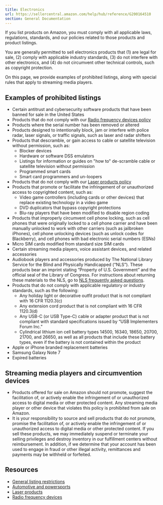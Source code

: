 ```yaml
---
title: Electronics
url: https://sellercentral.amazon.com/help/hub/reference/G200164510
section: General Documentation
---
```


If you list products on Amazon, you must comply with all applicable laws,
regulations, standards, and our policies related to those products and product
listings.

You are generally permitted to sell electronics products that (1) are legal
for sale, (2) comply with applicable industry standards, (3) do not interfere
with other electronics, and (4) do not circumvent other technical controls,
such as copyright protection.

On this page, we provide examples of prohibited listings, along with special
rules that apply to streaming media players.

##  Examples of prohibited listings

  * Certain antitrust and cybersecurity software products that have been banned for sale in the United States
  * Products that do not comply with our [Radio frequency devices policy](/gp/help/external/HXJGN6T5K8HGGWW)
  * Products where the serial number has been removed or altered
  * Products designed to intentionally block, jam or interfere with police radar, laser signals, or traffic signals, such as laser and radar shifters
  * Products that descramble, or gain access to cable or satellite television without permission, such as:
    * Blocker devices
    * Hardware or software DSS emulators
    * Listings for information or guides on "how to" de-scramble cable or satellite television without permission
    * Programmed smart cards
    * Smart card programmers and un-loopers
  * Products that do not comply with our [Laser products policy](/gp/help/external/G201689020)
  * Products that promote or facilitate the infringement of or unauthorized access to copyrighted content, such as:
    * Video game controllers (including cards or other devices) that replace existing technology in a video game
    * DVD duplicators that bypass copyright protections
    * Blu-ray players that have been modified to disable region coding
  * Products that improperly circumvent cell phone locking, such as cell phones that were originally locked to a cell phone carrier and have been manually unlocked to work with other carriers (such as jailbroken iPhones), cell phone unlocking devices (such as unlock codes for Blackberry), and cell phones with bad electronic serial numbers (ESNs)
  * Micro SIM cards modified from standard size SIM cards
  * Certain streaming media players, voice assistant devices, and related accessories
  * Audiobook players and accessories produced by The National Library Service for the Blind and Physically Handicapped (“NLS”). These products bear an imprint stating “Property of U.S. Government” and the official seal of the Library of Congress. For instructions about returning these materials to the NLS, go to [NLS frequently asked questions](https://www.loc.gov/nls/about/faq/#q10\)).
  * Products that do not comply with applicable regulatory or industry standards, such as the following:
    * Any holiday light or decorative outfit product that is not compliant with 16 CFR 1120.3(c)
    * Any extension cord product that is not compliant with 16 CFR 1120.3(d)
    * Any USB-C (or USB Type-C) cable or adapter product that is not compliant with standard specifications issued by “USB Implementers Forum Inc.”
    * Cylindrical lithium ion cell battery types 14500, 16340, 18650, 20700, 21700, and 26650, as well as all products that include these battery types, even if the battery is not contained within the product
  * Apple or iPhone branded replacement batteries 
  * Samsung Galaxy Note 7
  * Expired batteries

##  Streaming media players and circumvention devices

  * Products offered for sale on Amazon should not promote, suggest the facilitation of, or actively enable the infringement of or unauthorized access to digital media or other protected content. Any streaming media player or other device that violates this policy is prohibited from sale on Amazon.
  * It is your responsibility to source and sell products that do not promote, promise the facilitation of, or actively enable the infringement of or unauthorized access to digital media or other protected content. If you sell these products, we may immediately suspend or terminate your selling privileges and destroy inventory in our fulfillment centers without reimbursement. In addition, if we determine that your account has been used to engage in fraud or other illegal activity, remittances and payments may be withheld or forfeited.

## Resources

  * [General listing restrictions](/gp/help/external/G201707070)
  * [Automotive and powersports](/gp/help/external/G200164410)
  * [Laser products](/gp/help/external/G201689020)
  * [Radio frequency devices](/gp/help/external/HXJGN6T5K8HGGWW)

